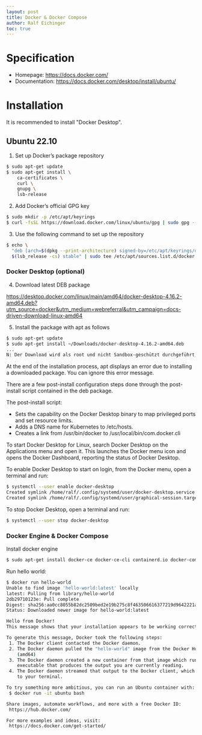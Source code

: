 ```yaml
---
layout: post
title: Docker & Docker Compose
author: Ralf Eichinger
toc: true
---
```


# Specification

* Homepage: <https://docs.docker.com/>
* Documentation: <https://docs.docker.com/desktop/install/ubuntu/>

# Installation

It is recommended to install "Docker Desktop".

## Ubuntu 22.10

1. Set up Docker’s package repository

```sh
$ sudo apt-get update
$ sudo apt-get install \
    ca-certificates \
    curl \
    gnupg \
    lsb-release
```

2. Add Docker’s official GPG key

```sh
$ sudo mkdir -p /etc/apt/keyrings
$ curl -fsSL https://download.docker.com/linux/ubuntu/gpg | sudo gpg --dearmor -o /etc/apt/keyrings/docker.gpg
```

3. Use the following command to set up the repository

```sh
$ echo \
  "deb [arch=$(dpkg --print-architecture) signed-by=/etc/apt/keyrings/docker.gpg] https://download.docker.com/linux/ubuntu \
  $(lsb_release -cs) stable" | sudo tee /etc/apt/sources.list.d/docker.list > /dev/null
```

### Docker Desktop (optional)

4. Download latest DEB package

https://desktop.docker.com/linux/main/amd64/docker-desktop-4.16.2-amd64.deb?utm_source=docker&utm_medium=webreferral&utm_campaign=docs-driven-download-linux-amd64

5. Install the package with apt as follows

```sh
$ sudo apt-get update
$ sudo apt-get install ~/Downloads/docker-desktop-4.16.2-amd64.deb
...
N: Der Download wird als root und nicht Sandbox-geschützt durchgeführt, da auf die Datei »/home/ralf/Downloads/docker-desktop-4.16.2-amd64.deb« durch den Benutzer »_apt« nicht zugegriffen werden kann. - pkgAcquire::Run (13: Keine Berechtigung)
```

At the end of the installation process, apt displays an error due to installing a downloaded package. You can ignore this error message.

There are a few post-install configuration steps done through the post-install script contained in the deb package.

The post-install script:

* Sets the capability on the Docker Desktop binary to map privileged ports and set resource limits.
* Adds a DNS name for Kubernetes to /etc/hosts.
* Creates a link from /usr/bin/docker to /usr/local/bin/com.docker.cli

To start Docker Desktop for Linux, search Docker Desktop on the Applications menu and open it. This launches the Docker menu icon and opens the Docker Dashboard, reporting the status of Docker Desktop.

To enable Docker Desktop to start on login, from the Docker menu, open a terminal and run:

```sh
$ systemctl --user enable docker-desktop
Created symlink /home/ralf/.config/systemd/user/docker-desktop.service → /usr/lib/systemd/user/docker-desktop.service.
Created symlink /home/ralf/.config/systemd/user/graphical-session.target.wants/docker-desktop.service → /usr/lib/systemd/user/docker-desktop.service.
```

To stop Docker Desktop, open a terminal and run:

```sh
$ systemctl --user stop docker-desktop
```

### Docker Engine & Docker Compose

Install docker engine

```sh
$ sudo apt-get install docker-ce docker-ce-cli containerd.io docker-compose-plugin
```

Run hello world:

```sh
$ docker run hello-world
Unable to find image 'hello-world:latest' locally
latest: Pulling from library/hello-world
2db29710123e: Pull complete 
Digest: sha256:aa0cc8055b82dc2509bed2e19b275c8f463506616377219d9642221ab53cf9fe
Status: Downloaded newer image for hello-world:latest

Hello from Docker!
This message shows that your installation appears to be working correctly.

To generate this message, Docker took the following steps:
 1. The Docker client contacted the Docker daemon.
 2. The Docker daemon pulled the "hello-world" image from the Docker Hub.
    (amd64)
 3. The Docker daemon created a new container from that image which runs the
    executable that produces the output you are currently reading.
 4. The Docker daemon streamed that output to the Docker client, which sent it
    to your terminal.

To try something more ambitious, you can run an Ubuntu container with:
 $ docker run -it ubuntu bash

Share images, automate workflows, and more with a free Docker ID:
 https://hub.docker.com/

For more examples and ideas, visit:
 https://docs.docker.com/get-started/
```